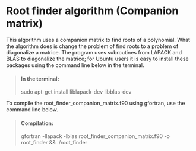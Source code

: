 # Root finder algorithm (Companion matrix)

  This algorithm uses a companion matrix to find roots of a polynomial. What the algorithm
does is change the problem of find roots to a problem of diagonalize a matrice. The program
uses subroutines from LAPACK and BLAS to diagonalize the matrice; for Ubuntu users
it is easy to install these packages using the command line below in the terminal.

  > #### In the terminal:
  >
  > sudo apt-get install liblapack-dev libblas-dev


 To compile the root_finder_companion_matrix.f90 using gfortran, use the command line below. 

  > #### Compilation:
  >
  > gfortran -llapack -lblas root_finder_companion_matrix.f90 -o root_finder && ./root_finder

